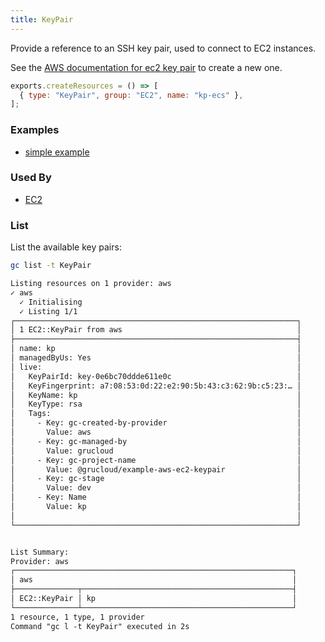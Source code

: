 ```yaml
---
title: KeyPair
---
```


Provide a reference to an SSH key pair, used to connect to EC2 instances.

See the [AWS documentation for ec2 key pair](https://docs.aws.amazon.com/AWSEC2/latest/UserGuide/ec2-key-pairs.html) to create a new one.

```js
exports.createResources = () => [
  { type: "KeyPair", group: "EC2", name: "kp-ecs" },
];
```

### Examples

- [simple example](https://github.com/grucloud/grucloud/blob/main/examples/aws/EC2/keyPair)

### Used By

- [EC2](./Instance.md)

### List

List the available key pairs:

```bash
gc list -t KeyPair
```

```txt
Listing resources on 1 provider: aws
✓ aws
  ✓ Initialising
  ✓ Listing 1/1
┌───────────────────────────────────────────────────────────────┐
│ 1 EC2::KeyPair from aws                                       │
├───────────────────────────────────────────────────────────────┤
│ name: kp                                                      │
│ managedByUs: Yes                                              │
│ live:                                                         │
│   KeyPairId: key-0e6bc70ddde611e0c                            │
│   KeyFingerprint: a7:08:53:0d:22:e2:90:5b:43:c3:62:9b:c5:23:… │
│   KeyName: kp                                                 │
│   KeyType: rsa                                                │
│   Tags:                                                       │
│     - Key: gc-created-by-provider                             │
│       Value: aws                                              │
│     - Key: gc-managed-by                                      │
│       Value: grucloud                                         │
│     - Key: gc-project-name                                    │
│       Value: @grucloud/example-aws-ec2-keypair                │
│     - Key: gc-stage                                           │
│       Value: dev                                              │
│     - Key: Name                                               │
│       Value: kp                                               │
│                                                               │
└───────────────────────────────────────────────────────────────┘


List Summary:
Provider: aws
┌──────────────────────────────────────────────────────────────┐
│ aws                                                          │
├──────────────┬───────────────────────────────────────────────┤
│ EC2::KeyPair │ kp                                            │
└──────────────┴───────────────────────────────────────────────┘
1 resource, 1 type, 1 provider
Command "gc l -t KeyPair" executed in 2s
```
